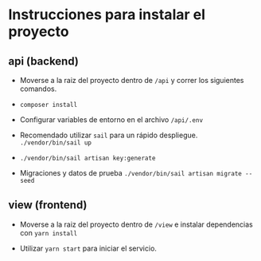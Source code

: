 # Instrucciones para instalar el proyecto

## api (backend)

* Moverse a la raiz del proyecto dentro de `/api` y correr los siguientes comandos.

* `composer install`

* Configurar variables de entorno en el archivo `/api/.env`

* Recomendado utilizar `sail` para un rápido despliegue. `./vendor/bin/sail up`

* `./vendor/bin/sail artisan key:generate`

* Migraciones y datos de prueba `./vendor/bin/sail artisan migrate --seed`

## view (frontend)

* Moverse a la raiz del proyecto dentro de `/view` e instalar dependencias con `yarn install`

* Utilizar `yarn start` para iniciar el servicio.
